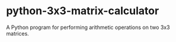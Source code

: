 # python-3x3-matrix-calculator
A Python program for performing arithmetic operations on two 3x3 matrices.
